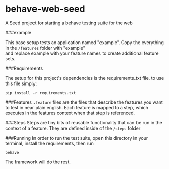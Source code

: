 behave-web-seed
===============

A Seed project for starting a behave testing suite for the web

###example

This base setup tests an application named "example". Copy the everything in the `/features` folder with "example"  
and replace example with your feature names to create additional feature sets.


###Requirements

The setup for this project's dependencies is the requirements.txt file. to use this file simply:

```
pip install -r requirements.txt
```

###Features
`.feature` files are the files that describe the features you want to test in near plain english. Each feature is
mapped to a step, which executes in the features context when that step is referenced.


###Steps
Steps are tiny bits of reusable functionality that can be run in the context of a feature. They are defined inside of the
`/steps` folder


###Running
In order to run the test suite, open this directory in your terminal, install the requirements, then run 

``` 
behave
```

The framework will do the rest.